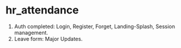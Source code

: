 # hr_attendance

1. Auth completed: Login, Register, Forget, Landing-Splash, Session management.
2. Leave form: Major Updates.
